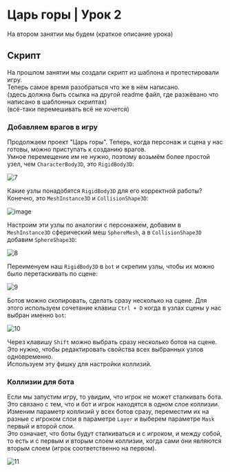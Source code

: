 # Царь горы | Урок 2

На втором занятии мы будем (краткое описание урока)

## Скрипт

На прошлом занятии мы создали скрипт из шаблона и протестировали игру.\
Теперь самое время разобраться что же в нём написано.\
(здесь должна быть ссылка на другой readme файл, где разжёвано что написано в шаблонных скриптах)\
(всё-таки перемешивать всё не хочется)

### Добавляем врагов в игру

Продолжаем проект "Царь горы".
Теперь, когда персонаж и сцена у нас готовы, можно приступать к созданию врагов.\
Умное перемещение им не нужно, поэтому возьмём более простой узел, чем `CharacterBody3D`, это `RigidBody3D`:

![7](https://github.com/user-attachments/assets/bed0b9c6-971b-48ea-9759-b87ac5eb14fd)

Какие узлы понадобятся `RigidBody3D` для его корректной работы?
Конечно, это `MeshInstance3D` и `CollisionShape3D`:

![image](https://github.com/user-attachments/assets/da6af2cf-6043-407d-8601-00544e26d39d)

Настроим эти узлы по аналогии с персонажем, добавим в `MeshInstance3D` сферический меш `SphereMesh`, а в `CollisionShape3D` добавим `SphereShape3D`:

![8](https://github.com/user-attachments/assets/92f36613-2af6-494b-ac5d-140e8ecc9419)

Переименуем наш `RigidBody3D` в `bot` и скрепим узлы, чтобы их можно было перетаскивать по сцене:

![9](https://github.com/user-attachments/assets/45f68d3b-d881-4bec-bd64-c3c386c46bb2)

Ботов можно скопировать, сделать сразу несколько на сцене. Для этого используем сочетание клавиш `Ctrl + D` когда в узлах сцены у нас выбран именно `bot`:

![10](https://github.com/user-attachments/assets/62aa985b-04c7-401f-86f2-0864155adb58)

Через клавишу `Shift` можно выбрать сразу несколько ботов на сцене. Это нужно, чтобы редактировать свойства всех выбранных узлов одновременно.\
Используем эту фишку для настройки коллизий.

### Коллизии для бота

Если мы запустим игру, то увидим, что игрок не может сталкивать бота.\
Это связано с тем, что и бот и игрок находятся в одном слое коллизии.\
Изменим параметр коллизий у всех ботов сразу, переместим их на разные с игроком слои в параметре `Layer` и выберем параметре `Mask` первый и второй слои.\
Это означает, что боты будут сталкиваться и с игроком, и между собой, то есть и с первым и вторым слоем коллизии, когда сами они являются вторым слоем (игрок соответственно на первом).

![11](https://github.com/user-attachments/assets/4c5c36ee-116e-4942-8446-44681b666fe5)






